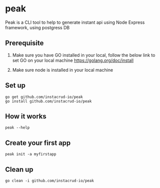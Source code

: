 # peak
Peak is a CLI tool to help to generate instant api using Node Express framework, using postgress DB 

## Prerequisite
1. Make sure you have GO installed in your local, follow the below link to set GO on your local machine
   https://golang.org/doc/install

2. Make sure node is installed in your local machine

## Set up 
    go get github.com/instacrud-io/peak 
    go install github.com/instacrud-io/peak

## How it works
    peak --help

## Create your first app
    peak init -a myfirstapp 

## Clean up 
    go clean -i github.com/instacrud-io/peak
